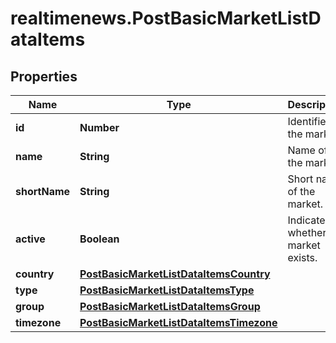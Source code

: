 # realtimenews.PostBasicMarketListDataItems

## Properties

Name | Type | Description | Notes
------------ | ------------- | ------------- | -------------
**id** | **Number** | Identifier of the market. | [optional] 
**name** | **String** | Name of the market. | [optional] 
**shortName** | **String** | Short name of the market. | [optional] 
**active** | **Boolean** | Indicates whether the market exists. | [optional] 
**country** | [**PostBasicMarketListDataItemsCountry**](PostBasicMarketListDataItemsCountry.md) |  | [optional] 
**type** | [**PostBasicMarketListDataItemsType**](PostBasicMarketListDataItemsType.md) |  | [optional] 
**group** | [**PostBasicMarketListDataItemsGroup**](PostBasicMarketListDataItemsGroup.md) |  | [optional] 
**timezone** | [**PostBasicMarketListDataItemsTimezone**](PostBasicMarketListDataItemsTimezone.md) |  | [optional] 


